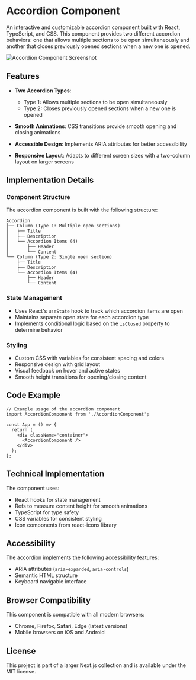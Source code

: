 # Accordion Component

An interactive and customizable accordion component built with React, TypeScript, and CSS. This component provides two different accordion behaviors: one that allows multiple sections to be open simultaneously and another that closes previously opened sections when a new one is opened.

![Accordion Component Screenshot](https://ik.imagekit.io/nagoevid/nextjs-projects/accordion-component.png?updatedAt=1748861739643)

## Features

- **Two Accordion Types**:
  - Type 1: Allows multiple sections to be open simultaneously
  - Type 2: Closes previously opened sections when a new one is opened
  
- **Smooth Animations**: CSS transitions provide smooth opening and closing animations

- **Accessible Design**: Implements ARIA attributes for better accessibility

- **Responsive Layout**: Adapts to different screen sizes with a two-column layout on larger screens

## Implementation Details

### Component Structure

The accordion component is built with the following structure:

```
Accordion
├── Column (Type 1: Multiple open sections)
│   ├── Title
│   ├── Description
│   └── Accordion Items (4)
│       ├── Header
│       └── Content
└── Column (Type 2: Single open section)
    ├── Title
    ├── Description
    └── Accordion Items (4)
        ├── Header
        └── Content
```

### State Management

- Uses React's `useState` hook to track which accordion items are open
- Maintains separate open state for each accordion type
- Implements conditional logic based on the `isClosed` property to determine behavior

### Styling

- Custom CSS with variables for consistent spacing and colors
- Responsive design with grid layout
- Visual feedback on hover and active states
- Smooth height transitions for opening/closing content

## Code Example

```tsx
// Example usage of the accordion component
import AccordionComponent from './AccordionComponent';

const App = () => {
  return (
    <div className="container">
      <AccordionComponent />
    </div>
  );
};
```

## Technical Implementation

The component uses:

- React hooks for state management
- Refs to measure content height for smooth animations
- TypeScript for type safety
- CSS variables for consistent styling
- Icon components from react-icons library

## Accessibility

The accordion implements the following accessibility features:

- ARIA attributes (`aria-expanded`, `aria-controls`)
- Semantic HTML structure
- Keyboard navigable interface

## Browser Compatibility

This component is compatible with all modern browsers:

- Chrome, Firefox, Safari, Edge (latest versions)
- Mobile browsers on iOS and Android

## License

This project is part of a larger Next.js collection and is available under the MIT license. 